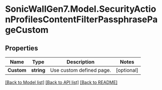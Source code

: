 # SonicWallGen7.Model.SecurityActionProfilesContentFilterPassphrasePageCustom

## Properties

Name | Type | Description | Notes
------------ | ------------- | ------------- | -------------
**Custom** | **string** | Use custom defined page. | [optional] 

[[Back to Model list]](../README.md#documentation-for-models) [[Back to API list]](../README.md#documentation-for-api-endpoints) [[Back to README]](../README.md)

